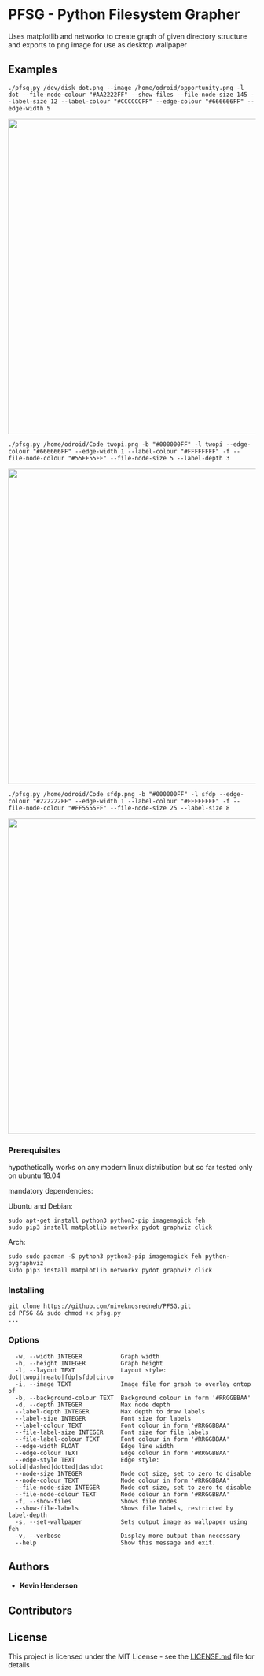 # PFSG - Python Filesystem Grapher

Uses matplotlib and networkx to create graph of given directory structure and exports to png image for use as desktop wallpaper

## Examples

```
./pfsg.py /dev/disk dot.png --image /home/odroid/opportunity.png -l dot --file-node-colour "#AA2222FF" --show-files --file-node-size 145 --label-size 12 --label-colour "#CCCCCCFF" --edge-colour "#666666FF" --edge-width 5
```
<img src="https://github.com/niveknosredneh/PFSG/blob/master/img/dot.png" width="640" align="middle">

```
./pfsg.py /home/odroid/Code twopi.png -b "#000000FF" -l twopi --edge-colour "#666666FF" --edge-width 1 --label-colour "#FFFFFFFF" -f --file-node-colour "#55FF55FF" --file-node-size 5 --label-depth 3
```
<img src="https://github.com/niveknosredneh/PFSG/blob/master/img/twopi.png" width="640" align="middle">

```
./pfsg.py /home/odroid/Code sfdp.png -b "#000000FF" -l sfdp --edge-colour "#222222FF" --edge-width 1 --label-colour "#FFFFFFFF" -f --file-node-colour "#FF5555FF" --file-node-size 25 --label-size 8
```
<img src="https://github.com/niveknosredneh/PFSG/blob/master/img/sfdp.png" width="640" align="middle">


### Prerequisites

hypothetically works on any modern linux distribution
but so far tested only on ubuntu 18.04

mandatory dependencies:

Ubuntu and Debian:
```
sudo apt-get install python3 python3-pip imagemagick feh
sudo pip3 install matplotlib networkx pydot graphviz click
```
Arch:
```
sudo sudo pacman -S python3 python3-pip imagemagick feh python-pygraphviz
sudo pip3 install matplotlib networkx pydot graphviz click
```

### Installing
```
git clone https://github.com/niveknosredneh/PFSG.git
cd PFSG && sudo chmod +x pfsg.py
...
```

### Options
```
  -w, --width INTEGER           Graph width
  -h, --height INTEGER          Graph height
  -l, --layout TEXT             Layout style: dot|twopi|neato|fdp|sfdp|circo
  -i, --image TEXT              Image file for graph to overlay ontop of
  -b, --background-colour TEXT  Background colour in form '#RRGGBBAA'
  -d, --depth INTEGER           Max node depth
  --label-depth INTEGER         Max depth to draw labels
  --label-size INTEGER          Font size for labels
  --label-colour TEXT           Font colour in form '#RRGGBBAA'
  --file-label-size INTEGER     Font size for file labels
  --file-label-colour TEXT      Font colour in form '#RRGGBBAA'
  --edge-width FLOAT            Edge line width
  --edge-colour TEXT            Edge colour in form '#RRGGBBAA'
  --edge-style TEXT             Edge style: solid|dashed|dotted|dashdot
  --node-size INTEGER           Node dot size, set to zero to disable
  --node-colour TEXT            Node colour in form '#RRGGBBAA'
  --file-node-size INTEGER      Node dot size, set to zero to disable
  --file-node-colour TEXT       Node colour in form '#RRGGBBAA'
  -f, --show-files              Shows file nodes
  --show-file-labels            Shows file labels, restricted by label-depth
  -s, --set-wallpaper           Sets output image as wallpaper using feh
  -v, --verbose                 Display more output than necessary
  --help                        Show this message and exit.

```

## Authors

* **Kevin Henderson**

## Contributors

## License

This project is licensed under the MIT License - see the [LICENSE.md](https://github.com/niveknosredneh/PFSG/blob/master/LICENSE) file for details
